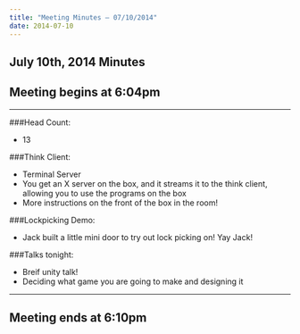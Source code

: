 ```yaml
---
title: "Meeting Minutes – 07/10/2014"
date: 2014-07-10
---
```

## July 10th, 2014 Minutes

## Meeting begins at 6:04pm

- - -

###Head Count:
* 13

###Think Client:
* Terminal Server
* You get an X server on the box, and it streams it to the think client, allowing you to use the programs on the box
* More instructions on the front of the box in the room!

###Lockpicking Demo:
* Jack built a little mini door to try out lock picking on! Yay Jack!

###Talks tonight:
* Breif unity talk!
* Deciding what game you are going to make and designing it

- - - 

## Meeting ends at 6:10pm
